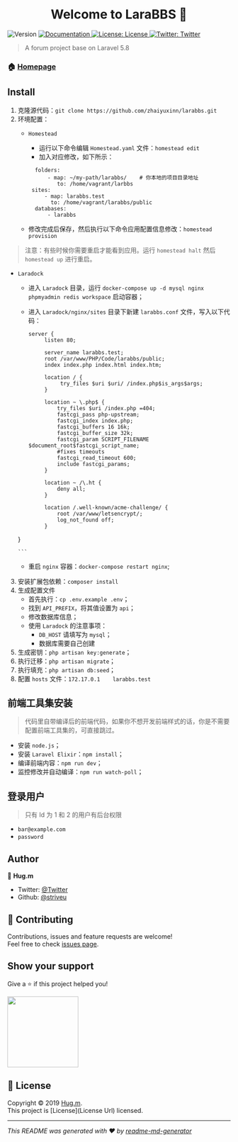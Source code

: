<h1 align="center">Welcome to LaraBBS 👋</h1>
<p>
<img alt="Version" src="https://img.shields.io/badge/version-1.0.0-blue.svg?cacheSeconds=2592000" />
<a href="larabbs.strive.net.cn">
<img alt="Documentation" src="https://img.shields.io/badge/documentation-yes-brightgreen.svg" target="_blank" />
</a>
<a href="License Url">
<img alt="License: License" src="https://img.shields.io/badge/License-License-yellow.svg" target="_blank" />
</a>
<a href="https://twitter.com/Twitter">
<img alt="Twitter: Twitter" src="https://img.shields.io/twitter/follow/Twitter.svg?style=social" target="_blank" />
</a>
</p>

> A forum project base on Laravel 5.8

### 🏠 [Homepage](larabbs.strive.net.cn)

## Install

1. 克隆源代码：`git clone https://github.com/zhaiyuxinn/larabbs.git`
2. 环境配置：
	* `Homestead`
		* 运行以下命令编辑 `Homestead.yaml` 文件：`homestead edit`
		* 加入对应修改，如下所示：
	   ```
		 folders:
			 - map: ~/my-path/larabbs/    # 你本地的项目目录地址
				to: /home/vagrant/larbbs
		sites:
			- map: larabbs.test
			  to: /home/vagrant/larabbs/public
		 databases:
			 - larabbs
		 ``` 

	 * 修改完成后保存，然后执行以下命令应用配置信息修改：`homestead provision`
 > 注意：有些时候你需要重启才能看到应用。运行 `homestead halt` 然后 `homestead up` 进行重启。
 
 * `Laradock`
	 * 进入 `Laradock` 目录，运行 `docker-compose up -d mysql nginx phpmyadmin redis workspace` 启动容器；
	 * 进入 `Laradock/nginx/sites` 目录下新建 `larabbs.conf` 文件，写入以下代码：
	 
	   ```
	   server {
			listen 80;

			server_name larabbs.test;
			root /var/www/PHP/Code/larabbs/public;
			index index.php index.html index.htm;

			location / {
				 try_files $uri $uri/ /index.php$is_args$args;
			}

			location ~ \.php$ {
				try_files $uri /index.php =404;
				fastcgi_pass php-upstream;
				fastcgi_index index.php;
				fastcgi_buffers 16 16k;
				fastcgi_buffer_size 32k;
				fastcgi_param SCRIPT_FILENAME $document_root$fastcgi_script_name;
				#fixes timeouts
				fastcgi_read_timeout 600;
				include fastcgi_params;
			}

			location ~ /\.ht {
				deny all;
			}

			location /.well-known/acme-challenge/ {
				root /var/www/letsencrypt/;
				log_not_found off;
			}
	}

	   ``` 
	 * 重启 `nginx` 容器：`docker-compose restart nginx`;

3. 安装扩展包依赖：`composer install`
4. 生成配置文件
	 * 首先执行：`cp .env.example .env`；
	 * 找到 `API_PREFIX`，将其值设置为 `api`；
	 * 修改数据库信息；
	 * 使用 `Laradock` 的注意事项：
		 * `DB_HOST` 请填写为 `mysql`；
		 * 数据库需要自己创建
5. 生成密钥：`php artisan key:generate`；
6. 执行迁移：`php artisan migrate`；
7. 执行填充：`php artisan db:seed`；
8. 配置 `hosts` 文件：`172.17.0.1    larabbs.test`

## 前端工具集安装
> 代码里自带编译后的前端代码，如果你不想开发前端样式的话，你是不需要配置前端工具集的，可直接跳过。

* 安装 `node.js`；
* 安装 `Laravel Elixir`：`npm install`；
* 编译前端内容：`npm run dev`；
* 监控修改并自动编译：`npm run watch-poll`；

## 登录用户
> 只有 Id 为 1 和 2 的用户有后台权限

* `bar@example.com` 
* `password`

## Author

👤 **Hug.m**

* Twitter: [@Twitter](https://twitter.com/Twitter)
* Github: [@striveu](https://github.com/striveu)

## 🤝 Contributing

Contributions, issues and feature requests are welcome!<br />Feel free to check [issues page](https://github.com/striveu/larabbs/issues).

## Show your support

Give a ⭐️ if this project helped you!

<a href="https://www.patreon.com/Patreon">
<img src="https://cdn.learnku.com/uploads/images/201912/16/25461/sXfCIoQM0E.png!large" width="160">
</a>

## 📝 License

Copyright © 2019 [Hug.m](https://github.com/striveu).<br />
This project is [License](License Url) licensed.

***
_This README was generated with ❤️ by [readme-md-generator](https://github.com/kefranabg/readme-md-generator)_
